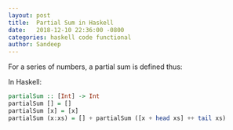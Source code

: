 ```yaml
---
layout: post
title:  Partial Sum in Haskell
date:   2018-12-10 22:36:00 -0800
categories: haskell code functional
author: Sandeep
---
```


For a series of numbers, a partial sum is defined thus:

In Haskell:

```haskell
partialSum :: [Int] -> Int
partialSum [] = []
partialSum [x] = [x]
partialSum (x:xs) = [] + partialSum ([x + head xs] ++ tail xs)
```
